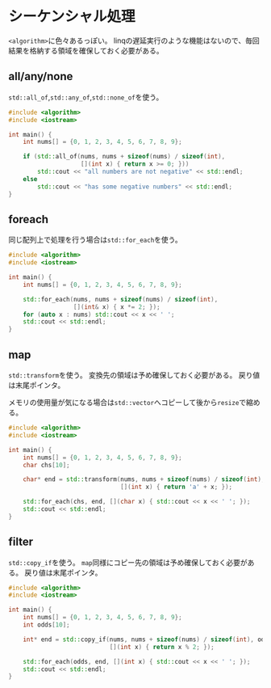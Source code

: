 # シーケンシャル処理

`<algorithm>`に色々あるっぽい。
linqの遅延実行のような機能はないので、毎回結果を格納する領域を確保しておく必要がある。

## all/any/none

`std::all_of`,`std::any_of`,`std::none_of`を使う。

```cpp
#include <algorithm>
#include <iostream>

int main() {
    int nums[] = {0, 1, 2, 3, 4, 5, 6, 7, 8, 9};

    if (std::all_of(nums, nums + sizeof(nums) / sizeof(int),
                    [](int x) { return x >= 0; }))
        std::cout << "all numbers are not negative" << std::endl;
    else
        std::cout << "has some negative numbers" << std::endl;
}
```

## foreach

同じ配列上で処理を行う場合は`std::for_each`を使う。

```cpp
#include <algorithm>
#include <iostream>

int main() {
    int nums[] = {0, 1, 2, 3, 4, 5, 6, 7, 8, 9};

    std::for_each(nums, nums + sizeof(nums) / sizeof(int),
                  [](int& x) { x *= 2; });
    for (auto x : nums) std::cout << x << ' ';
    std::cout << std::endl;
}
```

## map

`std::transform`を使う。
変換先の領域は予め確保しておく必要がある。
戻り値は末尾ポインタ。

メモリの使用量が気になる場合は`std::vector`へコピーして後から`resize`で縮める。

```cpp
#include <algorithm>
#include <iostream>

int main() {
    int nums[] = {0, 1, 2, 3, 4, 5, 6, 7, 8, 9};
    char chs[10];

    char* end = std::transform(nums, nums + sizeof(nums) / sizeof(int), chs,
                               [](int x) { return 'a' + x; });

    std::for_each(chs, end, [](char x) { std::cout << x << ' '; });
    std::cout << std::endl;
}
```

## filter

`std::copy_if`を使う。
`map`同様にコピー先の領域は予め確保しておく必要がある。
戻り値は末尾ポインタ。

```cpp
#include <algorithm>
#include <iostream>

int main() {
    int nums[] = {0, 1, 2, 3, 4, 5, 6, 7, 8, 9};
    int odds[10];

    int* end = std::copy_if(nums, nums + sizeof(nums) / sizeof(int), odds,
                            [](int x) { return x % 2; });

    std::for_each(odds, end, [](int x) { std::cout << x << ' '; });
    std::cout << std::endl;
}
```
